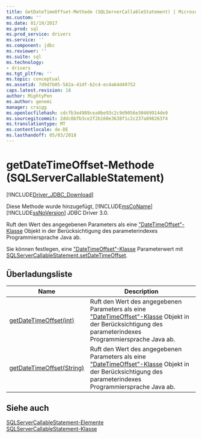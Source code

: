 ```yaml
---
title: GetDateTimeOffset-Methode (SQLServerCallableStatement) | Microsoft Docs
ms.custom: ''
ms.date: 01/19/2017
ms.prod: sql
ms.prod_service: drivers
ms.service: ''
ms.component: jdbc
ms.reviewer: ''
ms.suite: sql
ms.technology:
- drivers
ms.tgt_pltfrm: ''
ms.topic: conceptual
ms.assetid: 7d9d7b05-582a-41df-b2c4-ec4a64d49752
caps.latest.revision: 18
author: MightyPen
ms.author: genemi
manager: craigg
ms.openlocfilehash: cdcfb3e4989cea0be93c2c9d9056e30469914de9
ms.sourcegitcommit: 2ddc0bfb3ce2f2b160e3638f1c2c237a898263f4
ms.translationtype: MT
ms.contentlocale: de-DE
ms.lasthandoff: 05/03/2018
---
```

# <a name="getdatetimeoffset-method-sqlservercallablestatement"></a>getDateTimeOffset-Methode (SQLServerCallableStatement)
[!INCLUDE[Driver_JDBC_Download](../../../includes/driver_jdbc_download.md)]

  Diese Methode wurde hinzugefügt, [!INCLUDE[msCoName](../../../includes/msconame_md.md)] [!INCLUDE[ssNoVersion](../../../includes/ssnoversion_md.md)] JDBC Driver 3.0.  
  
 Ruft den Wert des angegebenen Parameters als eine ["DateTimeOffset"-Klasse](../../../connect/jdbc/reference/datetimeoffset-class.md) Objekt in der Berücksichtigung des parameterindexes Programmiersprache Java ab.  
  
 Sie können festlegen, eine ["DateTimeOffset"-Klasse](../../../connect/jdbc/reference/datetimeoffset-class.md) Parameterwert mit [SQLServerCallableStatement.setDateTimeOffset](../../../connect/jdbc/reference/setdatetimeoffset-method-sqlservercallablestatement.md).  
  
## <a name="overload-list"></a>Überladungsliste  
  
|Name|Description|  
|----------|-----------------|  
|[getDateTimeOffset(int)](../../../connect/jdbc/reference/getdatetimeoffset-method-int.md)|Ruft den Wert des angegebenen Parameters als eine ["DateTimeOffset"-Klasse](../../../connect/jdbc/reference/datetimeoffset-class.md) Objekt in der Berücksichtigung des parameterindexes Programmiersprache Java ab.|  
|[getDateTimeOffset(String)](../../../connect/jdbc/reference/getdatetimeoffset-method-string.md)|Ruft den Wert des angegebenen Parameters als eine ["DateTimeOffset"-Klasse](../../../connect/jdbc/reference/datetimeoffset-class.md) Objekt in der Berücksichtigung des parameterindexes Programmiersprache Java ab.|  
  
## <a name="see-also"></a>Siehe auch  
 [SQLServerCallableStatement-Elemente](../../../connect/jdbc/reference/sqlservercallablestatement-members.md)   
 [SQLServerCallableStatement-Klasse](../../../connect/jdbc/reference/sqlservercallablestatement-class.md)  
  
  
